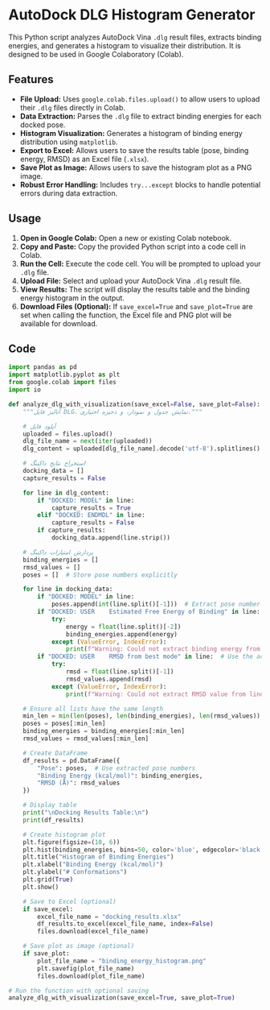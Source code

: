 # AutoDock DLG Histogram Generator

This Python script analyzes AutoDock Vina `.dlg` result files, extracts binding energies, and generates a histogram to visualize their distribution. It is designed to be used in Google Colaboratory (Colab).

## Features

* **File Upload:** Uses `google.colab.files.upload()` to allow users to upload their `.dlg` files directly in Colab.
* **Data Extraction:** Parses the `.dlg` file to extract binding energies for each docked pose.
* **Histogram Visualization:** Generates a histogram of binding energy distribution using `matplotlib`.
* **Export to Excel:** Allows users to save the results table (pose, binding energy, RMSD) as an Excel file (`.xlsx`).
* **Save Plot as Image:** Allows users to save the histogram plot as a PNG image.
* **Robust Error Handling:** Includes `try...except` blocks to handle potential errors during data extraction.

## Usage

1.  **Open in Google Colab:** Open a new or existing Colab notebook.
2.  **Copy and Paste:** Copy the provided Python script into a code cell in Colab.
3.  **Run the Cell:** Execute the code cell. You will be prompted to upload your `.dlg` file.
4.  **Upload File:** Select and upload your AutoDock Vina `.dlg` result file.
5.  **View Results:** The script will display the results table and the binding energy histogram in the output.
6.  **Download Files (Optional):** If `save_excel=True` and `save_plot=True` are set when calling the function, the Excel file and PNG plot will be available for download.

## Code

```python
import pandas as pd
import matplotlib.pyplot as plt
from google.colab import files
import io

def analyze_dlg_with_visualization(save_excel=False, save_plot=False):
    """آنالیز فایل DLG، نمایش جدول و نمودار، و ذخیره اختیاری."""

    # آپلود فایل
    uploaded = files.upload()
    dlg_file_name = next(iter(uploaded))
    dlg_content = uploaded[dlg_file_name].decode('utf-8').splitlines()

    # استخراج نتایج داکینگ
    docking_data = []
    capture_results = False

    for line in dlg_content:
        if "DOCKED: MODEL" in line:
            capture_results = True
        elif "DOCKED: ENDMDL" in line:
            capture_results = False
        if capture_results:
            docking_data.append(line.strip())

    # پردازش امتیازات داکینگ
    binding_energies = []
    rmsd_values = []
    poses = []  # Store pose numbers explicitly

    for line in docking_data:
        if "DOCKED: MODEL" in line:
            poses.append(int(line.split()[-1]))  # Extract pose number
        if "DOCKED: USER    Estimated Free Energy of Binding" in line:
            try:
                energy = float(line.split()[-2])
                binding_energies.append(energy)
            except (ValueError, IndexError):
                print(f"Warning: Could not extract binding energy from line: {line}")
        if "DOCKED: USER    RMSD from best mode" in line:  # Use the actual text
            try:
                rmsd = float(line.split()[-1])
                rmsd_values.append(rmsd)
            except (ValueError, IndexError):
                print(f"Warning: Could not extract RMSD value from line: {line}")

    # Ensure all lists have the same length
    min_len = min(len(poses), len(binding_energies), len(rmsd_values))
    poses = poses[:min_len]
    binding_energies = binding_energies[:min_len]
    rmsd_values = rmsd_values[:min_len]

    # Create DataFrame
    df_results = pd.DataFrame({
        "Pose": poses,  # Use extracted pose numbers
        "Binding Energy (kcal/mol)": binding_energies,
        "RMSD (Å)": rmsd_values
    })

    # Display table
    print("\nDocking Results Table:\n")
    print(df_results)

    # Create histogram plot
    plt.figure(figsize=(10, 6))
    plt.hist(binding_energies, bins=50, color='blue', edgecolor='black')  # Adjust bins as needed
    plt.title("Histogram of Binding Energies")
    plt.xlabel("Binding Energy (kcal/mol)")
    plt.ylabel("# Conformations")
    plt.grid(True)
    plt.show()

    # Save to Excel (optional)
    if save_excel:
        excel_file_name = "docking_results.xlsx"
        df_results.to_excel(excel_file_name, index=False)
        files.download(excel_file_name)

    # Save plot as image (optional)
    if save_plot:
        plot_file_name = "binding_energy_histogram.png"
        plt.savefig(plot_file_name)
        files.download(plot_file_name)

# Run the function with optional saving
analyze_dlg_with_visualization(save_excel=True, save_plot=True)
